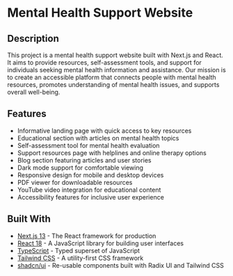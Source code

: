 # Mental Health Support Website

## Description

This project is a mental health support website built with Next.js and React. It aims to provide resources, self-assessment tools, and support for individuals seeking mental health information and assistance. Our mission is to create an accessible platform that connects people with mental health resources, promotes understanding of mental health issues, and supports overall well-being.

## Features

- Informative landing page with quick access to key resources
- Educational section with articles on mental health topics
- Self-assessment tool for mental health evaluation
- Support resources page with helplines and online therapy options
- Blog section featuring articles and user stories
- Dark mode support for comfortable viewing
- Responsive design for mobile and desktop devices
- PDF viewer for downloadable resources
- YouTube video integration for educational content
- Accessibility features for inclusive user experience

## Built With

- [Next.js 13](https://nextjs.org/) - The React framework for production
- [React 18](https://reactjs.org/) - A JavaScript library for building user interfaces
- [TypeScript](https://www.typescriptlang.org/) - Typed superset of JavaScript
- [Tailwind CSS](https://tailwindcss.com/) - A utility-first CSS framework
- [shadcn/ui](https://ui.shadcn.com/) - Re-usable components built with Radix UI and Tailwind CSS

